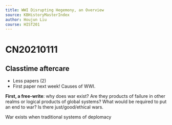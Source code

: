 ```yaml
---
title: WWI Disrupting Hegemony, an Overview
source: KBHistoryMasterIndex
author: Houjun Liu
course: HIST201
---
```


# CN20210111
## Classtime aftercare
- Less papers (2)
- First paper next week! Causes of WWI.

**First, a free-write**: why does war exist? Are they products of failure in other realms or logical products of global systems? What would be required to put an end to war? Is there just/good/ethical wars.

War exists when traditional systems of deplomacy 

